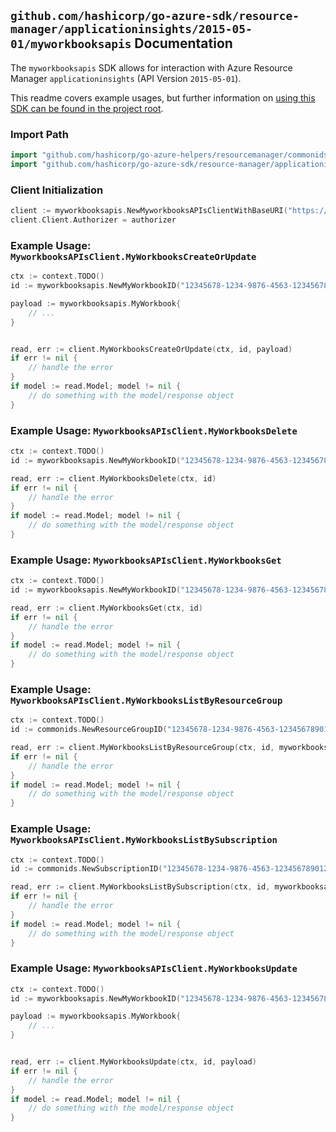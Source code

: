 
## `github.com/hashicorp/go-azure-sdk/resource-manager/applicationinsights/2015-05-01/myworkbooksapis` Documentation

The `myworkbooksapis` SDK allows for interaction with Azure Resource Manager `applicationinsights` (API Version `2015-05-01`).

This readme covers example usages, but further information on [using this SDK can be found in the project root](https://github.com/hashicorp/go-azure-sdk/tree/main/docs).

### Import Path

```go
import "github.com/hashicorp/go-azure-helpers/resourcemanager/commonids"
import "github.com/hashicorp/go-azure-sdk/resource-manager/applicationinsights/2015-05-01/myworkbooksapis"
```


### Client Initialization

```go
client := myworkbooksapis.NewMyworkbooksAPIsClientWithBaseURI("https://management.azure.com")
client.Client.Authorizer = authorizer
```


### Example Usage: `MyworkbooksAPIsClient.MyWorkbooksCreateOrUpdate`

```go
ctx := context.TODO()
id := myworkbooksapis.NewMyWorkbookID("12345678-1234-9876-4563-123456789012", "example-resource-group", "myWorkbookValue")

payload := myworkbooksapis.MyWorkbook{
	// ...
}


read, err := client.MyWorkbooksCreateOrUpdate(ctx, id, payload)
if err != nil {
	// handle the error
}
if model := read.Model; model != nil {
	// do something with the model/response object
}
```


### Example Usage: `MyworkbooksAPIsClient.MyWorkbooksDelete`

```go
ctx := context.TODO()
id := myworkbooksapis.NewMyWorkbookID("12345678-1234-9876-4563-123456789012", "example-resource-group", "myWorkbookValue")

read, err := client.MyWorkbooksDelete(ctx, id)
if err != nil {
	// handle the error
}
if model := read.Model; model != nil {
	// do something with the model/response object
}
```


### Example Usage: `MyworkbooksAPIsClient.MyWorkbooksGet`

```go
ctx := context.TODO()
id := myworkbooksapis.NewMyWorkbookID("12345678-1234-9876-4563-123456789012", "example-resource-group", "myWorkbookValue")

read, err := client.MyWorkbooksGet(ctx, id)
if err != nil {
	// handle the error
}
if model := read.Model; model != nil {
	// do something with the model/response object
}
```


### Example Usage: `MyworkbooksAPIsClient.MyWorkbooksListByResourceGroup`

```go
ctx := context.TODO()
id := commonids.NewResourceGroupID("12345678-1234-9876-4563-123456789012", "example-resource-group")

read, err := client.MyWorkbooksListByResourceGroup(ctx, id, myworkbooksapis.DefaultMyWorkbooksListByResourceGroupOperationOptions())
if err != nil {
	// handle the error
}
if model := read.Model; model != nil {
	// do something with the model/response object
}
```


### Example Usage: `MyworkbooksAPIsClient.MyWorkbooksListBySubscription`

```go
ctx := context.TODO()
id := commonids.NewSubscriptionID("12345678-1234-9876-4563-123456789012")

read, err := client.MyWorkbooksListBySubscription(ctx, id, myworkbooksapis.DefaultMyWorkbooksListBySubscriptionOperationOptions())
if err != nil {
	// handle the error
}
if model := read.Model; model != nil {
	// do something with the model/response object
}
```


### Example Usage: `MyworkbooksAPIsClient.MyWorkbooksUpdate`

```go
ctx := context.TODO()
id := myworkbooksapis.NewMyWorkbookID("12345678-1234-9876-4563-123456789012", "example-resource-group", "myWorkbookValue")

payload := myworkbooksapis.MyWorkbook{
	// ...
}


read, err := client.MyWorkbooksUpdate(ctx, id, payload)
if err != nil {
	// handle the error
}
if model := read.Model; model != nil {
	// do something with the model/response object
}
```
